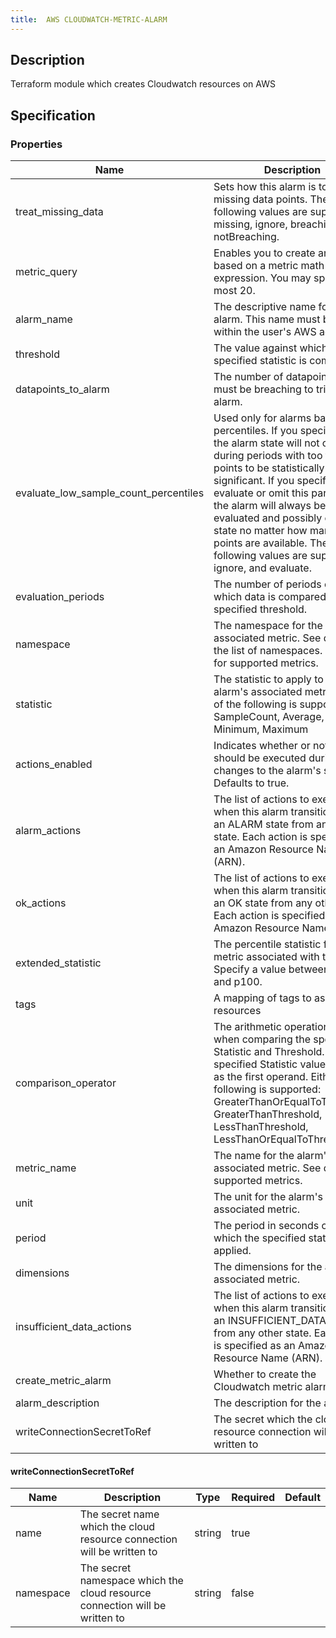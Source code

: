 ```yaml
---
title:  AWS CLOUDWATCH-METRIC-ALARM
---
```


## Description

Terraform module which creates Cloudwatch resources on AWS

## Specification


### Properties

 Name | Description | Type | Required | Default 
 ------------ | ------------- | ------------- | ------------- | ------------- 
 treat_missing_data | Sets how this alarm is to handle missing data points. The following values are supported: missing, ignore, breaching and notBreaching. | string | false |  
 metric_query | Enables you to create an alarm based on a metric math expression. You may specify at most 20. | any | false |  
 alarm_name | The descriptive name for the alarm. This name must be unique within the user's AWS account. | string | true |  
 threshold | The value against which the specified statistic is compared. | number | true |  
 datapoints_to_alarm | The number of datapoints that must be breaching to trigger the alarm. | number | false |  
 evaluate_low_sample_count_percentiles | Used only for alarms based on percentiles. If you specify ignore, the alarm state will not change during periods with too few data points to be statistically significant. If you specify evaluate or omit this parameter, the alarm will always be evaluated and possibly change state no matter how many data points are available. The following values are supported: ignore, and evaluate. | string | false |  
 evaluation_periods | The number of periods over which data is compared to the specified threshold. | number | true |  
 namespace | The namespace for the alarm's associated metric. See docs for the list of namespaces. See docs for supported metrics. | string | false |  
 statistic | The statistic to apply to the alarm's associated metric. Either of the following is supported: SampleCount, Average, Sum, Minimum, Maximum | string | false |  
 actions_enabled | Indicates whether or not actions should be executed during any changes to the alarm's state. Defaults to true. | bool | false |  
 alarm_actions | The list of actions to execute when this alarm transitions into an ALARM state from any other state. Each action is specified as an Amazon Resource Name (ARN). | list(string) | false |  
 ok_actions | The list of actions to execute when this alarm transitions into an OK state from any other state. Each action is specified as an Amazon Resource Name (ARN). | list(string) | false |  
 extended_statistic | The percentile statistic for the metric associated with the alarm. Specify a value between p0.0 and p100. | string | false |  
 tags | A mapping of tags to assign to all resources | map(string) | false |  
 comparison_operator | The arithmetic operation to use when comparing the specified Statistic and Threshold. The specified Statistic value is used as the first operand. Either of the following is supported: GreaterThanOrEqualToThreshold, GreaterThanThreshold, LessThanThreshold, LessThanOrEqualToThreshold. | string | true |  
 metric_name | The name for the alarm's associated metric. See docs for supported metrics. | string | false |  
 unit | The unit for the alarm's associated metric. | string | false |  
 period | The period in seconds over which the specified statistic is applied. | string | false |  
 dimensions | The dimensions for the alarm's associated metric. | any | false |  
 insufficient_data_actions | The list of actions to execute when this alarm transitions into an INSUFFICIENT_DATA state from any other state. Each action is specified as an Amazon Resource Name (ARN). | list(string) | false |  
 create_metric_alarm | Whether to create the Cloudwatch metric alarm | bool | false |  
 alarm_description | The description for the alarm. | string | false |  
 writeConnectionSecretToRef | The secret which the cloud resource connection will be written to | [writeConnectionSecretToRef](#writeConnectionSecretToRef) | false |  


#### writeConnectionSecretToRef

 Name | Description | Type | Required | Default 
 ------------ | ------------- | ------------- | ------------- | ------------- 
 name | The secret name which the cloud resource connection will be written to | string | true |  
 namespace | The secret namespace which the cloud resource connection will be written to | string | false |  
